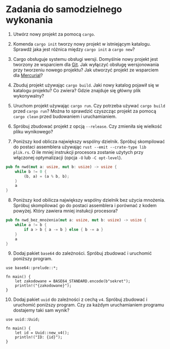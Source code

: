 # Zadania do samodzielnego wykonania

1. Utwórz nowy projekt za pomocą `cargo`.

2. Komenda `cargo init` tworzy nowy projekt w istniejącym katalogu. Sprawdź jaka jest różnica między
   `cargo init` a `cargo new`?

3. Cargo obsługuje systemu obsługi wersji. Domyślnie nowy projekt jest tworzony ze wsparciem dla
   [Git](https://git-scm.com). Jak wyłączyć obsługę wersjonowania przy tworzeniu nowego projektu?
   Jak utworzyć projekt ze wsparciem dla [Mercurial](https://www.mercurial-scm.org)?

4. Zbuduj projekt używając `cargo build`. Jaki nowy katalog pojawił się w katalogu projektu? Co
   zwiera? Gdzie znajduje się główny plik wykonywalny?

5. Uruchom projekt używając `cargo run`. Czy potrzeba używać `cargo build` przed `cargo run`? Można
   to sprawdzić czyszcząc projekt za pomocą `cargo clean` przed budowaniem i uruchamianiem.

6. Spróbuj zbudować projekt z opcją `--release`. Czy zmieniła się wielkość pliku wynikowego?

7. Poniższy kod oblicza największy wspólny dzielnik. Spróbuj skompilować do postaci assemblera
   używając `rust --emit --crate-type lib plik.rs`. O ile mniej instrukcji procesora zostanie
   użytych przy włączonej optymalizacji (opcja `-O` lub `-C opt-level`).

```rust
pub fn nwd(mut a: usize, mut b: usize) -> usize {
    while b != 0 {
        (b, a) = (a % b, b);
    }
    a
}
```

8. Poniższy kod obilicza największy wspólny dzielnik bez użycia mnożenia. Spróbuj skompilować go do
   postaci assemblera i porównać z kodem powyżej. Który zawiera mniej instukcji procesora?

```rust
pub fn nwd_bez_mnożenia(mut a: usize, mut b: usize) -> usize {
    while a != b {
        if a > b { a -= b } else { b -= a }
    }
    a
}
```

9. Dodaj pakiet `base64` do zależności. Spróbuj zbudować i uruchomić poniższy program.

```rust,ignore
use base64::prelude::*;

fn main() {
    let zakodowane = BASE64_STANDARD.encode(b"sekret");
    println!("{zakodowane}");
}
```

10. Dodaj pakiet `uuid` do zależności z cechą `v4`. Spróbuj zbudować i uruchomić poniższy program.
   Czy za każdym uruchamianiem programu dostajemy taki sam wynik?

```rust,ignore
use uuid::Uuid;

fn main() {
    let id = Uuid::new_v4();
    println!("ID: {id}");
}
```
